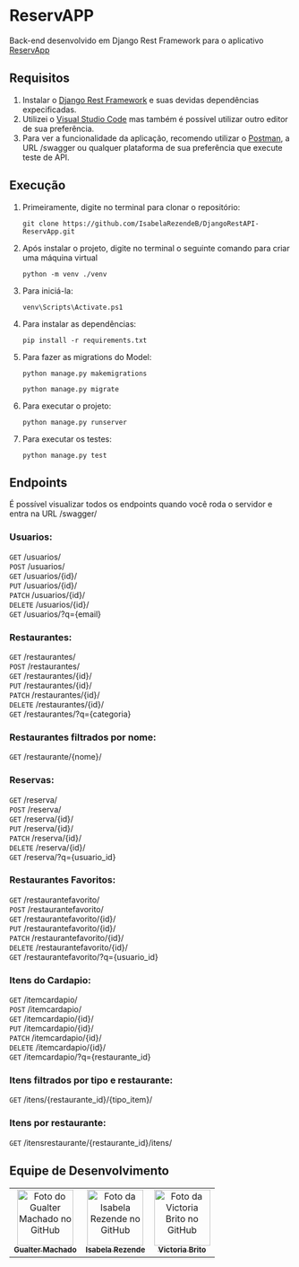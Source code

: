 # ReservAPP

Back-end desenvolvido em Django Rest Framework para o aplicativo [ReservApp](https://github.com/GualterMM/ReservApp)

## Requisitos
1. Instalar o [Django Rest Framework](https://www.django-rest-framework.org/) e suas devidas dependências expecificadas.
2. Utilizei o [Visual Studio Code](https://code.visualstudio.com/) mas também é possível utilizar outro editor de sua preferência.
3. Para ver a funcionalidade da aplicação, recomendo utilizar o [Postman](https://www.postman.com/downloads/), a URL /swagger ou qualquer plataforma de sua preferência que execute teste de API. 

## Execução
1. Primeiramente, digite no terminal para clonar o repositório:
    ```
    git clone https://github.com/IsabelaRezendeB/DjangoRestAPI-ReservApp.git
    ```

2. Após instalar o projeto, digite no terminal o seguinte comando para criar uma máquina virtual
    ```
    python -m venv ./venv
    ```
3. Para iniciá-la:
    ```
    venv\Scripts\Activate.ps1
    ```
4. Para instalar as dependências:
    ```
    pip install -r requirements.txt
    ```
5. Para fazer as migrations do Model:
    ```
    python manage.py makemigrations
    ```
    ```
    python manage.py migrate
    ```
6. Para executar o projeto:
    ```
    python manage.py runserver
    ```
7. Para executar os testes:
    ```
    python manage.py test
    ```

## Endpoints
É possível visualizar todos os endpoints quando você roda o servidor e entra na URL /swagger/
### **Usuarios**: 
`GET` /usuarios/\
`POST` /usuarios/\
`GET` /usuarios/{id}/\
`PUT` /usuarios/{id}/\
`PATCH` /usuarios/{id}/\
`DELETE` /usuarios/{id}/\
`GET` /usuarios/?q={email}
### **Restaurantes**: 
`GET` /restaurantes/\
`POST` /restaurantes/\
`GET` /restaurantes/{id}/\
`PUT` /restaurantes/{id}/\
`PATCH` /restaurantes/{id}/\
`DELETE` /restaurantes/{id}/\
`GET` /restaurantes/?q={categoria}
### **Restaurantes filtrados por nome**: 
`GET` /restaurante/{nome}/
### **Reservas**: 
`GET` /reserva/\
`POST` /reserva/\
`GET` /reserva/{id}/\
`PUT` /reserva/{id}/\
`PATCH` /reserva/{id}/\
`DELETE` /reserva/{id}/\
`GET` /reserva/?q={usuario_id}
### **Restaurantes Favoritos**: 
`GET` /restaurantefavorito/\
`POST` /restaurantefavorito/\
`GET` /restaurantefavorito/{id}/\
`PUT` /restaurantefavorito/{id}/\
`PATCH` /restaurantefavorito/{id}/\
`DELETE` /restaurantefavorito/{id}/\
`GET` /restaurantefavorito/?q={usuario_id}
### **Itens do Cardapio**: 
`GET` /itemcardapio/\
`POST` /itemcardapio/\
`GET` /itemcardapio/{id}/\
`PUT` /itemcardapio/{id}/\
`PATCH` /itemcardapio/{id}/\
`DELETE` /itemcardapio/{id}/\
`GET` /itemcardapio/?q={restaurante_id}
### **Itens filtrados por tipo e restaurante**: 
`GET` /itens/{restaurante_id}/{tipo_item}/
### **Itens por restaurante**: 
`GET` /itensrestaurante/{restaurante_id}/itens/

## Equipe de Desenvolvimento


<table>
  <tr>
    <td align="center">
      <a href="https://github.com/GualterMM">
        <img src="https://avatars.githubusercontent.com/u/35864822?v=4" width="100px;" alt="Foto do Gualter Machado no GitHub"/><br>
        <sub>
          <b>Gualter Machado</b>
        </sub>
      </a>
    </td>
    <td align="center">
      <a href="https://github.com/IsabelaRezendeB">
        <img src="https://avatars.githubusercontent.com/u/49520751?v=4" width="100px;" alt="Foto da Isabela Rezende no GitHub"/><br>
        <sub>
          <b>Isabela Rezende</b>
        </sub>
      </a>
    </td>
    <td align="center">
      <a href="https://github.com/VictoriaRBrito">
        <img src="https://avatars.githubusercontent.com/u/82007104?v=4" width="100px;" alt="Foto da Victoria Brito no GitHub"/><br>
        <sub>
          <b>Victoria Brito</b>
        </sub>
      </a>
    </td>
  </tr>
</table>
